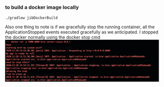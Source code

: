 

### to build a docker image locally
```shell
./gradlew jibDockerBuild
```

Also one thing to note is if we gracefully stop the running container, 
all the ApplicationStopped events executed gracefully as we anticipated.
I stopped the docker normally using the docker stop cmd
![Image of Output from jib run](images/jibrun-01-app-logs.png)
